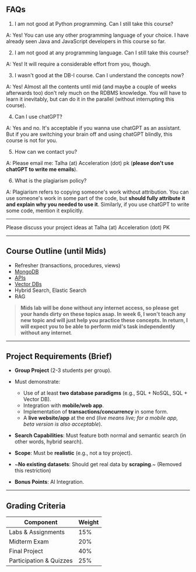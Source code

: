 ## FAQs

1. I am not good at Python programming. Can I still take this course?

A: Yes! You can use any other programming language of your choice. I have already seen Java and JavaScript developers in this course so far.

2. I am not good at any programming language. Can I still take this course?

A: Yes! It will require a considerable effort from you, though.

3. I wasn't good at the DB-I course. Can I understand the concepts now?

A: Yes! Almost all the contents until mid (and maybe a couple of weeks afterwards too) don't rely much on the RDBMS knowledge. You will have to learn it inevitably, but can do it in the parallel (without interrupting this course).

4. Can I use chatGPT?

A: Yes and no. It's acceptable if you wanna use chatGPT as an assistant. But if you are switching your brain off and using chatGPT blindly, this course is not for you.

5. How can we contact you?

A: Please email me: Talha (at) Acceleration (dot) pk (**please don't use chatGPT to write me emails**).

6. What is the plagiarism policy?

A: Plagiarism refers to copying someone's work without attribution. You can use someone's work in some part of the code, but **should fully attribute it and explain why you needed to use it**. Similarly, if you use chatGPT to write some code, mention it explicitly.



---

Please discuss your project ideas at Talha (at) Acceleration (dot) PK

---

## Course Outline (until Mids)

- Refresher (transactions, procedures, views)
- [MongoDB](https://github.com/EngineerKhan/AdvDBClass/tree/main/Week2)
- [APIs](https://github.com/EngineerKhan/AdvDBClass/tree/main/Week3)
- [Vector DBs](https://github.com/EngineerKhan/AdvDBClass/tree/main/Week4)
- Hybrid Search, Elastic Search
- RAG

> **Mids lab will be done without any internet access, so please get your hands dirty on these topics asap. In week 6, I won't teach any new topic and will just help you practice these concepts. In return, I will expect you to be able to perform mid's task independently without any internet**.




---

## Project Requirements (Brief)

- **Group Project** (2-3 students per group).
- Must demonstrate:
  - Use of at least **two database paradigms** (e.g., SQL + NoSQL, SQL + Vector DB).
  - Integration with **mobile/web app**.
  - Implementation of **transactions/concurrency** in some form.
  - A **live website/app** at the end (_live means live; for a mobile app, beta version is also acceptable_).

- **Search Capabilities**: Must feature both normal and semantic search (in other words, hybrid search).
- **Scope**: Must be **realistic** (e.g., not a toy project).
- ~**No existing datasets**: Should get real data by **scraping**.~ (Removed this restriction)
- **Bonus Points**: AI Integration.


---

## Grading Criteria

| Component               | Weight |
|-------------------------|--------|
| Labs & Assignments      | 15%    |
| Midterm Exam            | 20%    |
| Final Project           | 40%    |
| Participation & Quizzes | 25%    |
